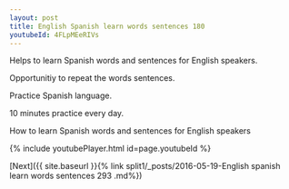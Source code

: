 ```yaml
---
layout: post
title: English Spanish learn words sentences 180 
youtubeId: 4FLpMEeRIVs
---
```

 
 
Helps to learn Spanish words and sentences for English speakers.

Opportunitiy to repeat the words sentences. 

Practice Spanish language. 
 
10 minutes practice every day. 
 
How to learn Spanish words and sentences for English speakers 
 
{% include youtubePlayer.html id=page.youtubeId %}
 
 
[Next]({{ site.baseurl }}{% link  split1/_posts/2016-05-19-English spanish learn words sentences 293 .md%})
 
